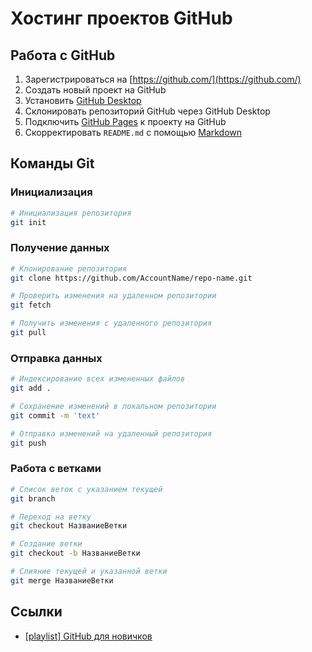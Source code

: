 # Хостинг проектов GitHub

## Работа с GitHub
1. Зарегистрироваться на [https://github.com/](https://github.com/)
2. Создать новый проект на GitHub
3. Установить [GitHub Desktop](https://desktop.github.com/)
4. Склонировать репозиторий GitHub через GitHub Desktop
5. Подключить [GitHub Pages](https://pages.github.com/) к проекту на GitHub
6. Скорректировать `README.md` с помощью [Markdown](https://github.com/adam-p/markdown-here/wiki/Markdown-Cheatsheet)

## Команды Git

### Инициализация
```bash
# Инициализация репозитория
git init
```

### Получение данных
```bash
# Клонирование репозитория
git clone https://github.com/AccountName/repo-name.git

# Проверить изменения на удаленном репозитории
git fetch

# Получить изменения с удаленного репозитория
git pull
```

### Отправка данных
```bash
# Индексирование всех измененных файлов
git add .

# Сохранение изменений в локальном репозитории
git commit -m 'text'

# Отправка изменений на удаленный репозитория
git push
```

### Работа с ветками
```bash
# Список веток с указанием текущей
git branch

# Переход на ветку
git checkout НазваниеВетки

# Создание ветки
git checkout -b НазваниеВетки

# Слияние текущей и указанной ветки
git merge НазваниеВетки
```

## Ссылки
- [[playlist] GitHub для новичков](https://www.youtube.com/playlist?list=PL3LQJkGQtzc5rDeb7FjACNb6sOW300yA0)
